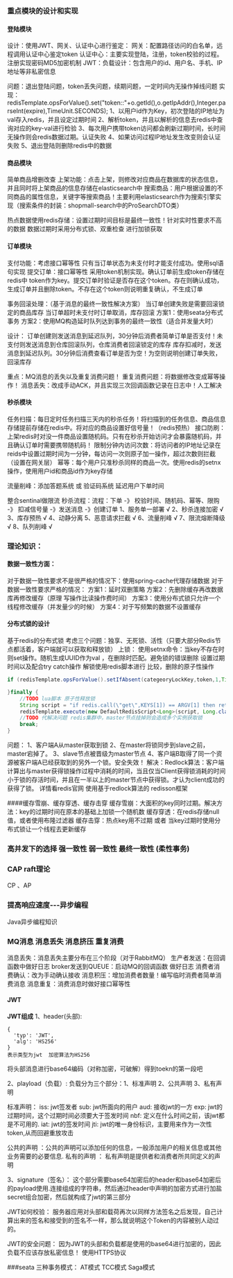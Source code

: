 ### 重点模块的设计和实现


#### 登陆模块
设计：使用JWT、网关、认证中心进行鉴定：
网关：配置路径访问的白名单，远程调用认证中心鉴定token
认证中心：主要实现登陆，注册，token校验的过程。注册实现密码MD5加密机制
JWT：负载设计：包含用户的id、用户名、手机、IP地址等非私密信息

问题：退出登陆问题，token丢失问题，续期问题，一定时间内无操作掉线问题
实现：
 redisTemplate.opsForValue().set("token::"+o.getId(),o.getIpAddr(),Integer.parseInt(expire),TimeUnit.SECONDS);
1、以用户id作为Key，初次登陆的IP地址为val存入redis，并且设定过期时间
2、解析token，并且以解析的信息去redis中查询对应的key-val进行检验
3、每次用户携带token访问都会刷新过期时间，长时间无操作则会redis数据过期。认证失败
4、如果访问过程IP地址发生改变则会认证失败
5、退出登陆则删除redis中的数据

#### 商品模块
简单商品增删改查
上架功能：点击上架，则修改对应商品在数据库的状态信息，并且同时将上架商品的信息存储在elasticsearch中
搜索商品：用户根据设置的不同商品的属性信息，关键字等搜索商品！主要利用elasticsearch作为搜索引擎实现（搜索条件的封装：shopmall-search中的ProSearchDTO类）

热点数据使用redis存储：设置过期时间目标是最终一致性！针对实时性要求不高的数据
数据过期时采用分布式锁、双重检查 进行加锁获取

#### 订单模块
支付功能：考虑接口幂等性 只有当订单状态为未支付时才能支付成功。使用sql语句实现
提交订单：接口幂等性 采用token机制实现。确认订单前生成token存储在redis中 token作为key。提交订单时验证是否存在这个token。存在则确认成功，生成订单并且删除token。不存在这个token则说明重复确认，不生成订单

事务回滚处理：（基于消息的最终一致性解决方案）
当订单创建失败是需要回滚锁定的商品库存
当订单超时未支付时订单取消，库存回滚
方案1：使用seata分布式事务
方案2：使用MQ构造延时队列达到事务的最终一致性（适合并发量大时）

设计：
订单创建则发送消息到延迟队列，30分钟后消费者简单订单是否支付！未支付则发送消息到仓库回滚队列，仓库消费者回滚锁定的库存
库存扣减时，发送消息到延迟队列。30分钟后消费查看订单是否为空！为空则说明创建订单失败，回滚库存

重点：MQ消息的丢失以及重复消费问题！
重复消费问题：将数据修改变成幂等操作！
消息丢失：改成手动ACK，并且实现三次回调函数记录在日志中！人工解决

#### 秒杀模块
任务扫描：每日定时任务扫描三天内的秒杀任务！将扫描到的任务信息、商品信息存储提前存储在redis中。将对应的商品设置好信号量！（redis预热）
接口防刷：上架redis时对没一件商品设置随机码。只有在秒杀开始访问才会暴露随机码，并且确认订单时需要携带随机码！
限制分钟内访问次数：将访问者的IP地址记录在reids中设置过期时间为一分钟，每访问一次则原子加一操作，超过次数则拦截（设置在网关层）
幂等：每个用户只准秒杀同样的商品一次。使用redis的setnx操作，使用用户id和商品id作为key存储

流量削峰：添加答题系统 或 验证码系统 延迟用户下单时间

整合sentinal做限流
秒杀流程：流程：下单 -》 校验时间、随机码、幂等、限购 -》 扣减信号量 -》发送消息 -》创建订单
1、服务单一部署            √
2、秒杀连接加密            √
3、库存预热                √
4、动静分离
5、恶意请求拦截             √
6、流量削峰                √
7、限流熔断降级             √
8、队列削峰                √

### 理论知识：
#### 数据一致性方面：
对于数据一致性要求不是很严格的情况下：使用spring-cache代理存储数据
对于数据一致性要求严格的情况：
方案1：延时双删策略
方案2：先删除缓存再改数据库再修改缓存（原理 写操作比读操作费时间）
方案3：使用分布式锁只允许一个线程修改缓存（并发量少的时候）
方案4：对于写频繁的数据不设置缓存

#### 分布式锁的设计
基于redis的分布式锁  考虑三个问题：独享、无死锁、活性（只要大部分Redis节点都活着，客户端就可以获取和释放锁）
上锁：
使用setnx命令：当key不存在时则set操作。随机生成UUID作为val ，在删除时匹配。避免锁的错误删除 设置过期时间以及配合try catch操作
解锁使用redis脚本进行 比较，删除的原子性操作
~~~java
if (redisTemplate.opsForValue().setIfAbsent(categeoryLockKey,token,1,TimeUnit.MINUTES)){

}finally {
    //TODO lua脚本 原子性释放锁
    String script = "if redis.call(\"get\",KEYS[1]) == ARGV[1] then return redis.call(\"del\",KEYS[1]) else return 0 end";
    redisTemplate.execute(new DefaultRedisScript<Long>(script, Long.class), Arrays.asList(categeoryLockKey), token);
    //TODO 代解决问题 redis集群中，master节点挂掉则会造成多个实例获取锁
    break;
}
~~~
问题：
1、客户端A从master获取到锁
2、在master将锁同步到slave之前，master宕掉了。
3、slave节点被晋级为master节点
4、客户端B取得了同一个资源被客户端A已经获取到的另外一个锁。安全失效！
解决：Redlock算法：客户端计算出与master获得锁操作过程中消耗的时间，当且仅当Client获得锁消耗的时间小于锁的存活时间，并且在一半以上的master节点中获得锁。才认为client成功的获得了锁。
详情看redis官网
使用基于redlock算法的 redisson框架

####缓存雪崩、缓存穿透、缓存击穿
缓存雪崩：大面积的key同时过期。解决方法：key的过期时间在原本的基础上加锁一个随机数
缓存穿透：在redis存储null值，或者使用布隆过滤器
缓存击穿：热点key用不过期 或者 当key过期时使用分布式锁让一个线程去更新缓存

### 高并发下的选择 强一致性 弱一致性 最终一致性 (柔性事务)


### CAP raft理论
CP 、AP

### 提高响应速度---异步编程
Java异步编程知识

### MQ消息 消息丢失 消息挤压 重复消费
消息丢失：消息丢失主要分布在三个阶段（对于RabbitMQ）
        生产者发送：在回调函数中做好日志
        broker发送到QUEUE：启动MQ的回调函数 做好日志
        消费者消费确认：改为手动确认接收
消息积压：增加消费者数量！编写临时消费者简单消费消息
消息重复：消费消息时做好接口幂等性


#### JWT
**JWT组成**
1、header(头部):
~~~text
{
  'typ': 'JWT', 
  'alg': 'HS256'
}
表示类型为jwt  加密算法为HS256
~~~
将头部消息进行base64编码（对称加密，可破解）得到toekn的第一段吧

2、playload（负载）:
负载分为三个部分：1、标准声明 2、公共声明 3、私有声明

标准声明：
iss: jwt签发者
sub: jwt所面向的用户
aud: 接收jwt的一方
exp: jwt的过期时间，这个过期时间必须要大于签发时间
nbf: 定义在什么时间之前，该jwt都是不可用的.
iat: jwt的签发时间
jti: jwt的唯一身份标识，主要用来作为一次性token,从而回避重放攻击

公共的声明 ：公共的声明可以添加任何的信息，一般添加用户的相关信息或其他业务需要的必要信息.
私有的声明 ： 私有声明是提供者和消费者所共同定义的声明

3、signature（签名）：
这个部分需要base64加密后的header和base64加密后的payload使用.连接组成的字符串，然后通过header中声明的加密方式进行加盐secret组合加密，然后就构成了jwt的第三部分

JWT如何校验：
服务器应用对头部和载荷再次以同样方法签名之后发现，自己计算出来的签名和接受到的签名不一样，那么就说明这个Token的内容被别人动过的。

JWT的安全问题：
因为JWT的头部和负载都是使用的base64进行加密的，因此负载不应该存放私密信息！
使用HTTPS协议

###seata
三种事务模式：
AT模式
TCC模式
Saga模式
